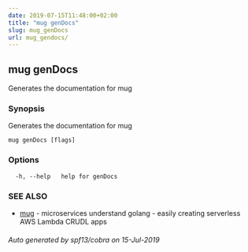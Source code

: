 ```yaml
---
date: 2019-07-15T11:48:00+02:00
title: "mug genDocs"
slug: mug_genDocs
url: mug_gendocs/
---
```

## mug genDocs

Generates the documentation for mug

### Synopsis

Generates the documentation for mug

```
mug genDocs [flags]
```

### Options

```
  -h, --help   help for genDocs
```

### SEE ALSO

* [mug](mug/)	 - microservices understand golang - easily creating serverless AWS Lambda CRUDL apps

###### Auto generated by spf13/cobra on 15-Jul-2019
